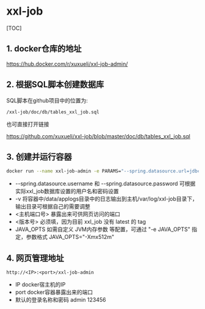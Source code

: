 # xxl-job

[TOC]

## 1. docker仓库的地址

<https://hub.docker.com/r/xuxueli/xxl-job-admin/>

## 2. 根据SQL脚本创建数据库

SQL脚本在github项目中的位置为:

`/xxl-job/doc/db/tables_xxl_job.sql`

也可直接打开链接

<https://github.com/xuxueli/xxl-job/blob/master/doc/db/tables_xxl_job.sql>

## 3. 创建并运行容器

```sh
docker run --name xxl-job-admin -e PARAMS="--spring.datasource.url=jdbc:mysql://db:3306/xxl_job?Unicode=true&characterEncoding=UTF-8 --spring.datasource.username=xxl_job --spring.datasource.password=xxl_job" -dp <主机端口号>:8080 -v /var/log/xxl-job:/data/applogs --link mysql:db --restart=always xuxueli/xxl-job-admin:<版本号>
```

- --spring.datasource.username 和 --spring.datasource.password
  可根据实际xxl_job数据库设置的用户名和密码设置
- -v
  将容器中/data/applogs目录中的日志输出到主机/var/log/xxl-job目录下，输出目录可根据自己的需要调整
- <主机端口号>
  暴露出来可供网页访问的端口
- <版本号>
  必须填，因为目前 xxl_job 没有 latest 的 tag
- JAVA_OPTS
  如需自定义 JVM内存参数 等配置，可通过 "-e JAVA_OPTS" 指定，参数格式 JAVA_OPTS="-Xmx512m"

## 4. 网页管理地址

`http://<IP>:<port>/xxl-job-admin`

- IP
  docker宿主机的IP
- port
  docker容器暴露出来的端口
- 默认的登录名称和密码
  admin 123456
